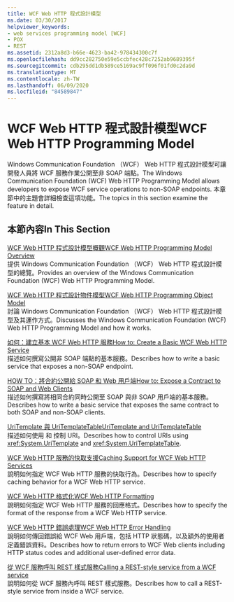 ```yaml
---
title: WCF Web HTTP 程式設計模型
ms.date: 03/30/2017
helpviewer_keywords:
- web services programming model [WCF]
- POX
- REST
ms.assetid: 2312a8d3-b66e-4623-ba42-978434300c7f
ms.openlocfilehash: dd9cc282750e59e5ccbfec428c7252ab9689395f
ms.sourcegitcommit: cdb295dd1db589ce5169ac9ff096f01fd0c2da9d
ms.translationtype: MT
ms.contentlocale: zh-TW
ms.lasthandoff: 06/09/2020
ms.locfileid: "84589847"
---
```

# <a name="wcf-web-http-programming-model"></a><span data-ttu-id="27736-102">WCF Web HTTP 程式設計模型</span><span class="sxs-lookup"><span data-stu-id="27736-102">WCF Web HTTP Programming Model</span></span>
<span data-ttu-id="27736-103">Windows Communication Foundation （WCF） Web HTTP 程式設計模型可讓開發人員將 WCF 服務作業公開至非 SOAP 端點。</span><span class="sxs-lookup"><span data-stu-id="27736-103">The Windows Communication Foundation (WCF) Web HTTP Programming Model allows developers to expose WCF service operations to non-SOAP endpoints.</span></span> <span data-ttu-id="27736-104">本章節中的主題會詳細檢查這項功能。</span><span class="sxs-lookup"><span data-stu-id="27736-104">The topics in this section examine the feature in detail.</span></span>  
  
## <a name="in-this-section"></a><span data-ttu-id="27736-105">本節內容</span><span class="sxs-lookup"><span data-stu-id="27736-105">In This Section</span></span>  
 [<span data-ttu-id="27736-106">WCF Web HTTP 程式設計模型概觀</span><span class="sxs-lookup"><span data-stu-id="27736-106">WCF Web HTTP Programming Model Overview</span></span>](wcf-web-http-programming-model-overview.md)  
 <span data-ttu-id="27736-107">提供 Windows Communication Foundation （WCF） Web HTTP 程式設計模型的總覽。</span><span class="sxs-lookup"><span data-stu-id="27736-107">Provides an overview of the Windows Communication Foundation (WCF) Web HTTP Programming Model.</span></span>  
  
 [<span data-ttu-id="27736-108">WCF Web HTTP 程式設計物件模型</span><span class="sxs-lookup"><span data-stu-id="27736-108">WCF Web HTTP Programming Object Model</span></span>](wcf-web-http-programming-object-model.md)  
 <span data-ttu-id="27736-109">討論 Windows Communication Foundation （WCF） Web HTTP 程式設計模型及其運作方式。</span><span class="sxs-lookup"><span data-stu-id="27736-109">Discusses the Windows Communication Foundation (WCF) Web HTTP Programming Model and how it works.</span></span>  
  
 [<span data-ttu-id="27736-110">如何：建立基本 WCF Web HTTP 服務</span><span class="sxs-lookup"><span data-stu-id="27736-110">How to: Create a Basic WCF Web HTTP Service</span></span>](how-to-create-a-basic-wcf-web-http-service.md)  
 <span data-ttu-id="27736-111">描述如何撰寫公開非 SOAP 端點的基本服務。</span><span class="sxs-lookup"><span data-stu-id="27736-111">Describes how to write a basic service that exposes a non-SOAP endpoint.</span></span>  
  
 [<span data-ttu-id="27736-112">HOW TO：將合約公開給 SOAP 和 Web 用戶端</span><span class="sxs-lookup"><span data-stu-id="27736-112">How to: Expose a Contract to SOAP and Web Clients</span></span>](how-to-expose-a-contract-to-soap-and-web-clients.md)  
 <span data-ttu-id="27736-113">描述如何撰寫將相同合約同時公開至 SOAP 與非 SOAP 用戶端的基本服務。</span><span class="sxs-lookup"><span data-stu-id="27736-113">Describes how to write a basic service that exposes the same contract to both SOAP and non-SOAP clients.</span></span>  
  
 [<span data-ttu-id="27736-114">UriTemplate 與 UriTemplateTable</span><span class="sxs-lookup"><span data-stu-id="27736-114">UriTemplate and UriTemplateTable</span></span>](uritemplate-and-uritemplatetable.md)  
 <span data-ttu-id="27736-115">描述如何使用  和 控制 URI。</span><span class="sxs-lookup"><span data-stu-id="27736-115">Describes how to control URIs using <xref:System.UriTemplate> and <xref:System.UriTemplateTable>.</span></span>  
  
 [<span data-ttu-id="27736-116">WCF Web HTTP 服務的快取支援</span><span class="sxs-lookup"><span data-stu-id="27736-116">Caching Support for WCF Web HTTP Services</span></span>](caching-support-for-wcf-web-http-services.md)  
 <span data-ttu-id="27736-117">說明如何指定 WCF Web HTTP 服務的快取行為。</span><span class="sxs-lookup"><span data-stu-id="27736-117">Describes how to specify caching behavior for a WCF Web HTTP service.</span></span>  
  
 [<span data-ttu-id="27736-118">WCF Web HTTP 格式化</span><span class="sxs-lookup"><span data-stu-id="27736-118">WCF Web HTTP Formatting</span></span>](wcf-web-http-formatting.md)  
 <span data-ttu-id="27736-119">說明如何指定 WCF Web HTTP 服務的回應格式。</span><span class="sxs-lookup"><span data-stu-id="27736-119">Describes how to specify the format of the response from a WCF Web HTTP service.</span></span>  
  
 [<span data-ttu-id="27736-120">WCF Web HTTP 錯誤處理</span><span class="sxs-lookup"><span data-stu-id="27736-120">WCF Web HTTP Error Handling</span></span>](wcf-web-http-error-handling.md)  
 <span data-ttu-id="27736-121">說明如何傳回錯誤給 WCF Web 用戶端，包括 HTTP 狀態碼，以及額外的使用者定義錯誤資料。</span><span class="sxs-lookup"><span data-stu-id="27736-121">Describes how to return errors to WCF Web clients including HTTP status codes and additional user-defined error data.</span></span>  
  
 [<span data-ttu-id="27736-122">從 WCF 服務呼叫 REST 樣式服務</span><span class="sxs-lookup"><span data-stu-id="27736-122">Calling a REST-style service from a WCF service</span></span>](calling-a-rest-style-service-from-a-wcf-service.md)  
 <span data-ttu-id="27736-123">說明如何從 WCF 服務內呼叫 REST 樣式服務。</span><span class="sxs-lookup"><span data-stu-id="27736-123">Describes how to call a REST-style service from inside a WCF service.</span></span>
